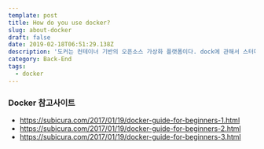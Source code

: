 ```yaml
---
template: post
title: How do you use docker?
slug: about-docker
draft: false
date: 2019-02-18T06:51:29.138Z
description: '도커는 컨테이너 기반의 오픈소스 가상화 플랫폼이다. dock에 관해서 스터디하면서, 괜찮은자료들, 정리해보았다.  '
category: Back-End
tags:
  - docker
---
```

### Docker 참고사이트
- <https://subicura.com/2017/01/19/docker-guide-for-beginners-1.html>
- <https://subicura.com/2017/01/19/docker-guide-for-beginners-2.html>
- <https://subicura.com/2017/01/19/docker-guide-for-beginners-3.html>
